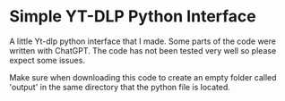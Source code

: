 
# Simple YT-DLP Python Interface

A little Yt-dlp python interface that I made. Some parts of the code were written with ChatGPT. The code has not been tested very well so please expect some issues.

Make sure when downloading this code to create an empty folder called 'output' in the same directory that the python file is located.
